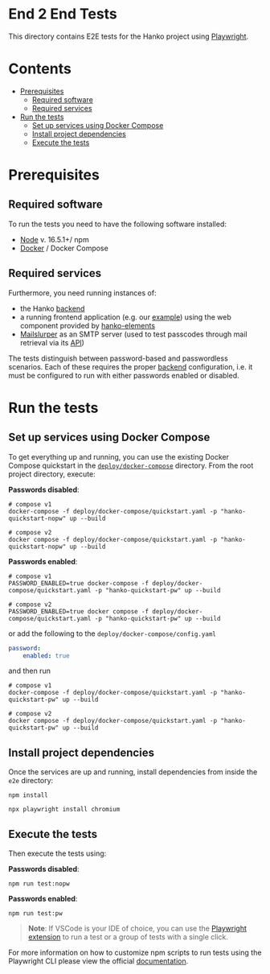 # End 2 End Tests

This directory contains E2E tests for the Hanko project using [Playwright](https://playwright.dev/).

# Contents

- [Prerequisites](#prerequisites)
  - [Required software](#required-software)
  - [Required services](#required-services)
- [Run the tests](#run-the-tests)
  - [Set up services using Docker Compose](#set-up-services-using-docker-compose)
  - [Install project dependencies](#install-project-dependencies)
  - [Execute the tests](#execute-the-tests)

# Prerequisites

## Required software

To run the tests you need to have the following software installed:

- [Node](https://nodejs.org) v. 16.5.1+/ npm
- [Docker](https://www.docker.com/) / Docker Compose


## Required services

Furthermore, you need running instances of:

- the Hanko [backend](../backend)
- a running frontend application (e.g. our [example](../example)) using the web component provided by
  [hanko-elements](../elements)
- [Mailslurper](https://github.com/mailslurper/mailslurper) as an SMTP server (used to test passcodes through mail
  retrieval via its [API](https://github.com/mailslurper/mailslurper/wiki/API-Guide))

The tests distinguish between password-based and passwordless scenarios. Each of these requires the proper
[backend](../backend) configuration, i.e. it must be configured to run with either passwords enabled or disabled.

# Run the tests

## Set up services using Docker Compose

To get everything up and running, you can use the existing Docker Compose quickstart in
the [`deploy/docker-compose`](..deploy/docker-compose) directory. From the root project directory, execute:

**Passwords disabled**:

```shell
# compose v1
docker-compose -f deploy/docker-compose/quickstart.yaml -p "hanko-quickstart-nopw" up --build

# compose v2
docker compose -f deploy/docker-compose/quickstart.yaml -p "hanko-quickstart-nopw" up --build

```

**Passwords enabled**:

```shell
# compose v1
PASSWORD_ENABLED=true docker-compose -f deploy/docker-compose/quickstart.yaml -p "hanko-quickstart-pw" up --build

# compose v2
PASSWORD_ENABLED=true docker compose -f deploy/docker-compose/quickstart.yaml -p "hanko-quickstart-pw" up --build

```

or add the following to the `deploy/docker-compose/config.yaml`

```yaml
password:
    enabled: true
```

and then run

```shell
# compose v1
docker-compose -f deploy/docker-compose/quickstart.yaml -p "hanko-quickstart-pw" up --build

# compose v2
docker compose -f deploy/docker-compose/quickstart.yaml -p "hanko-quickstart-pw" up --build

```

## Install project dependencies

Once the services are up and running, install dependencies from inside the `e2e` directory:

`npm install`

`npx playwright install chromium`

## Execute the tests

Then execute the tests using:

**Passwords disabled**:

`npm run test:nopw`

**Passwords enabled**:

`npm run test:pw`

> **Note**: If VSCode is your IDE of choice, you can use
> the [Playwright extension](https://marketplace.visualstudio.com/items?itemName=ms-playwright.playwright) to
> run a test or a group of tests with a single click.

For more information on how to customize npm scripts to run tests using the Playwright CLI please view
the official [documentation](https://playwright.dev/docs/test-cli).


